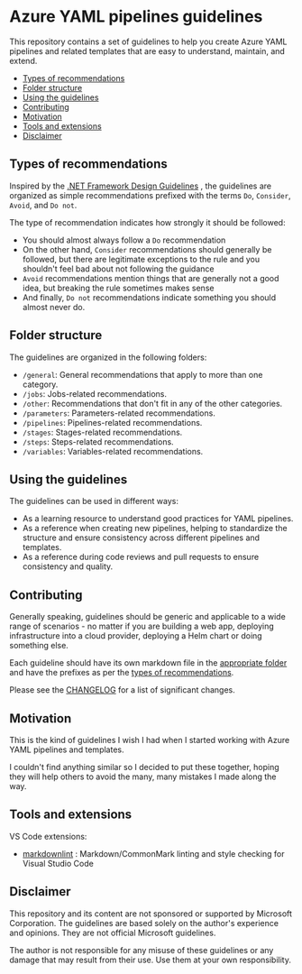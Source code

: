 # Azure YAML pipelines guidelines

This repository contains a set of guidelines to help you create Azure YAML
pipelines and related templates that are easy to understand, maintain, and extend.

- [Types of recommendations](#types-of-recommendations)
- [Folder structure](#folder-structure)
- [Using the guidelines](#using-the-guidelines)
- [Contributing](#contributing)
- [Motivation](#motivation)
- [Tools and extensions](#tools-and-extensions)
- [Disclaimer](#disclaimer)

## Types of recommendations

Inspired by the
[.NET Framework Design Guidelines](https://docs.microsoft.com/en-us/dotnet/standard/design-guidelines/)
, the guidelines are organized as simple recommendations prefixed with the terms
`Do`, `Consider`, `Avoid`, and `Do not`.

The type of recommendation indicates how strongly it should be followed:

- You should almost always follow a `Do` recommendation
- On the other hand, `Consider` recommendations should generally be followed, but
there are legitimate exceptions to the rule and you shouldn't feel bad about
not following the guidance
- `Avoid` recommendations mention things that are generally not a good idea, but
breaking the rule sometimes makes sense
- And finally, `Do not` recommendations indicate something you should almost
never do.

## Folder structure

The guidelines are organized in the following folders:

- `/general`: General recommendations that apply to more than one category.
- `/jobs`: Jobs-related recommendations.
- `/other`: Recommendations that don't fit in any of the other categories.
- `/parameters`: Parameters-related recommendations.
- `/pipelines`: Pipelines-related recommendations.
- `/stages`: Stages-related recommendations.
- `/steps`: Steps-related recommendations.
- `/variables`: Variables-related recommendations.

## Using the guidelines

The guidelines can be used in different ways:

- As a learning resource to understand good practices for YAML pipelines.
- As a reference when creating new pipelines, helping to standardize the
structure and ensure consistency across different pipelines and templates.
- As a reference during code reviews and pull requests to ensure consistency
and quality.

## Contributing

Generally speaking, guidelines should be generic and applicable to a wide range
of scenarios - no matter if you are building a web app, deploying infrastructure
into a cloud provider, deploying a Helm chart or doing something else.

Each guideline should have its own markdown file in the
[appropriate folder](#folder-structure) and have the prefixes as per
the [types of recommendations](#types-of-recommendations).

Please see the [CHANGELOG](CHANGELOG.md) for a list of significant changes.

## Motivation

This is the kind of guidelines I wish I had when I started working with Azure
YAML pipelines and templates.

I couldn't find anything similar so I decided to put these together, hoping they
will help others to avoid the many, many mistakes I made along the way.

## Tools and extensions

VS Code extensions:

- [markdownlint](https://marketplace.visualstudio.com/items?itemName=DavidAnson.vscode-markdownlint)
: Markdown/CommonMark linting and style checking for Visual Studio Code

## Disclaimer

This repository and its content are not sponsored or supported by Microsoft
Corporation. The guidelines are based solely on the author's
experience and opinions. They are not official Microsoft guidelines.

The author is not responsible for any misuse of these guidelines or any damage
that may result from their use. Use them at your own responsibility.

